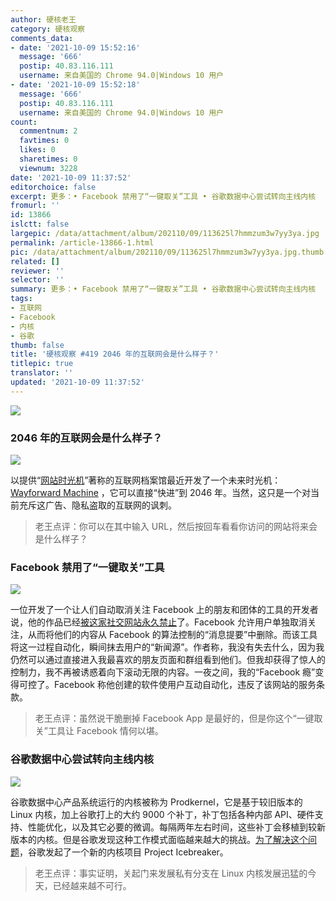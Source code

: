 ```yaml
---
author: 硬核老王
category: 硬核观察
comments_data:
- date: '2021-10-09 15:52:16'
  message: '666'
  postip: 40.83.116.111
  username: 来自美国的 Chrome 94.0|Windows 10 用户
- date: '2021-10-09 15:52:18'
  message: '666'
  postip: 40.83.116.111
  username: 来自美国的 Chrome 94.0|Windows 10 用户
count:
  commentnum: 2
  favtimes: 0
  likes: 0
  sharetimes: 0
  viewnum: 3228
date: '2021-10-09 11:37:52'
editorchoice: false
excerpt: 更多：• Facebook 禁用了“一键取关”工具 • 谷歌数据中心尝试转向主线内核
fromurl: ''
id: 13866
islctt: false
largepic: /data/attachment/album/202110/09/113625l7hmmzum3w7yy3ya.jpg
permalink: /article-13866-1.html
pic: /data/attachment/album/202110/09/113625l7hmmzum3w7yy3ya.jpg.thumb.jpg
related: []
reviewer: ''
selector: ''
summary: 更多：• Facebook 禁用了“一键取关”工具 • 谷歌数据中心尝试转向主线内核
tags:
- 互联网
- Facebook
- 内核
- 谷歌
thumb: false
title: '硬核观察 #419 2046 年的互联网会是什么样子？'
titlepic: true
translator: ''
updated: '2021-10-09 11:37:52'
---
```


![](/data/attachment/album/202110/09/113625l7hmmzum3w7yy3ya.jpg)


### 2046 年的互联网会是什么样子？


![](/data/attachment/album/202110/09/113638mb0f8kcx280hocia.jpg)


以提供“[网站时光机](https://web.archive.org/)”著称的互联网档案馆最近开发了一个未来时光机： [Wayforward Machine](https://wayforward.archive.org/) ，它可以直接“快进”到 2046 年。当然，这只是一个对当前充斥这广告、隐私盗取的互联网的讽刺。



> 
> 老王点评：你可以在其中输入 URL，然后按回车看看你访问的网站将来会是什么样子？
> 
> 
> 


### Facebook 禁用了“一键取关”工具


![](/data/attachment/album/202110/09/113704gy0v73b4yf9vydh3.jpg)


一位开发了一个让人们自动取消关注 Facebook 上的朋友和团体的工具的开发者说，他的作品已经[被这家社交网站永久禁止](https://www.theverge.com/2021/10/8/22716044/facebook-unfollow-everything-tool-louis-barclay-banned-for-life)了。Facebook 允许用户单独取消关注，从而将他们的内容从 Facebook 的算法控制的“消息提要”中删除。而该工具将这一过程自动化，瞬间抹去用户的“新闻源”。作者称，我没有失去什么，因为我仍然可以通过直接进入我最喜欢的朋友页面和群组看到他们。但我却获得了惊人的控制力，我不再被诱惑着向下滚动无限的内容。一夜之间，我的“Facebook 瘾”变得可控了。Facebook 称他创建的软件使用户互动自动化，违反了该网站的服务条款。



> 
> 老王点评：虽然说干脆删掉 Facebook App 是最好的，但是你这个“一键取关”工具让 Facebook 情何以堪。
> 
> 
> 


### 谷歌数据中心尝试转向主线内核


![](/data/attachment/album/202110/09/113730wxa8xivgp79p4ax8.jpg)


谷歌数据中心产品系统运行的内核被称为 Prodkernel，它是基于较旧版本的 Linux 内核，加上谷歌打上的大约 9000 个补丁，补丁包括各种内部 API、硬件支持、性能优化，以及其它必要的微调。每隔两年左右时间，这些补丁会移植到较新版本的内核。但是谷歌发现这种工作模式面临越来越大的挑战。[为了解决这个问题](https://lwn.net/SubscriberLink/871195/d7e9acf5894446e6/)，谷歌发起了一个新的内核项目 Project Icebreaker。



> 
> 老王点评：事实证明，关起门来发展私有分支在 Linux 内核发展迅猛的今天，已经越来越不可行。
> 
> 
>